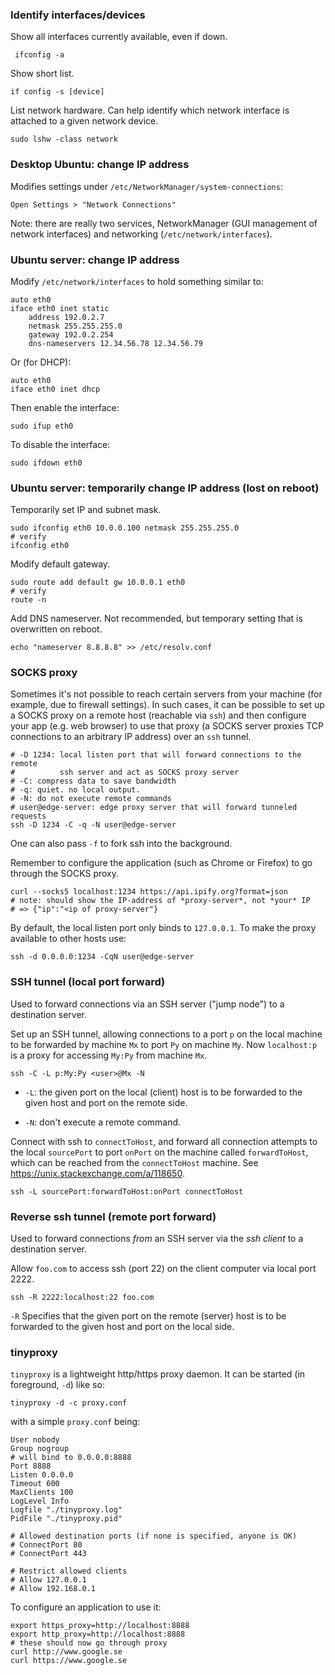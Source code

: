 ### Identify interfaces/devices

Show all interfaces currently available, even if down.

     ifconfig -a

Show short list.

    if config -s [device]

List network hardware. Can help identify which network interface is attached to
a given network device.

    sudo lshw -class network

### Desktop Ubuntu: change IP address

Modifies settings under `/etc/NetworkManager/system-connections`:

    Open Settings > "Network Connections"

Note: there are really two services, NetworkManager (GUI management of network
interfaces) and networking (`/etc/network/interfaces`).

### Ubuntu server: change IP address

Modify `/etc/network/interfaces` to hold something similar to:

    auto eth0
    iface eth0 inet static
        address 192.0.2.7
        netmask 255.255.255.0
        gateway 192.0.2.254
        dns-nameservers 12.34.56.78 12.34.56.79

Or (for DHCP):

    auto eth0
    iface eth0 inet dhcp

Then enable the interface:

    sudo ifup eth0

To disable the interface:

    sudo ifdown eth0


### Ubuntu server: temporarily change IP address (lost on reboot)

Temporarily set IP and subnet mask.

    sudo ifconfig eth0 10.0.0.100 netmask 255.255.255.0
    # verify
    ifconfig eth0

Modify default gateway.

    sudo route add default gw 10.0.0.1 eth0
    # verify
    route -n

Add DNS nameserver.  Not recommended, but temporary setting that is overwritten
on reboot.

    echo "nameserver 8.8.8.8" >> /etc/resolv.conf


### SOCKS proxy
Sometimes it's not possible to reach certain servers from your machine (for
example, due to firewall settings). In such cases, it can be possible to set up
a SOCKS proxy on a remote host (reachable via `ssh`) and then configure your app
(e.g. web browser) to use that proxy (a SOCKS server proxies TCP connections to
an arbitrary IP address) over an `ssh` tunnel.

    # -D 1234: local listen port that will forward connections to the remote
    #          ssh server and act as SOCKS proxy server
    # -C: compress data to save bandwidth
    # -q: quiet. no local output.
    # -N: do not execute remote commands
    # user@edge-server: edge proxy server that will forward tunneled requests
    ssh -D 1234 -C -q -N user@edge-server

One can also pass `-f` to fork ssh into the background.

Remember to configure the application (such as Chrome or Firefox) to go through
the SOCKS proxy.

    curl --socks5 localhost:1234 https://api.ipify.org?format=json
    # note: should show the IP-address of *proxy-server*, not *your* IP
    # => {"ip":"<ip of proxy-server"}

By default, the local listen port only binds to `127.0.0.1`. To make the proxy
available to other hosts use:

    ssh -d 0.0.0.0:1234 -CqN user@edge-server


### SSH tunnel (local port forward)
Used to forward connections via an SSH server ("jump node") to a destination
server.

Set up an SSH tunnel, allowing connections to a port `p` on the local machine to
be forwarded by machine `Mx` to port `Py` on machine `My`. Now `localhost:p` is
a proxy for accessing `My:Py` from machine `Mx`.

    ssh -C -L p:My:Py <user>@Mx -N

- `-L`: the given port on the local (client) host is to be forwarded to the
  given host and port on the remote side.

- `-N`: don't execute a remote command.

Connect with ssh to `connectToHost`, and forward all connection attempts to the
local `sourcePort` to port `onPort` on the machine called `forwardToHost`, which
can be reached from the `connectToHost` machine. See
https://unix.stackexchange.com/a/118650.

    ssh -L sourcePort:forwardToHost:onPort connectToHost


### Reverse ssh tunnel (remote port forward)
Used to forward connections *from* an SSH server via the *ssh client* to a
destination server.

Allow `foo.com` to access ssh (port 22) on the client computer via local port
2222.

    ssh -R 2222:localhost:22 foo.com

`-R` Specifies that the given port on the remote (server) host is to be
forwarded to the given host and port on the local side.


### tinyproxy
`tinyproxy` is a lightweight http/https proxy daemon. It can be started (in
foreground, `-d`) like so:

    tinyproxy -d -c proxy.conf

with a simple `proxy.conf` being:

    User nobody
    Group nogroup
    # will bind to 0.0.0.0:8888
    Port 8888
    Listen 0.0.0.0
    Timeout 600
    MaxClients 100
    LogLevel Info
    Logfile "./tinyproxy.log"
    PidFile "./tinyproxy.pid"

    # Allowed destination ports (if none is specified, anyone is OK)
    # ConnectPort 80
    # ConnectPort 443

    # Restrict allowed clients
    # Allow 127.0.0.1
    # Allow 192.168.0.1

To configure an application to use it:

    export https_proxy=http://localhost:8888
    export http_proxy=http://localhost:8888
    # these should now go through proxy
    curl http://www.google.se
    curl https://www.google.se
